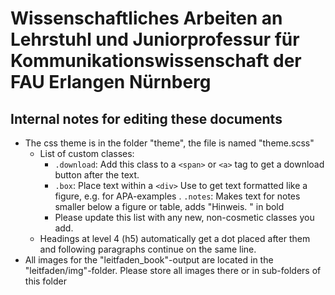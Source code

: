 # Wissenschaftliches Arbeiten an Lehrstuhl und Juniorprofessur für Kommunikationswissenschaft der FAU Erlangen Nürnberg

## Internal notes for editing these documents
- The css theme is in the folder "theme", the file is named "theme.scss"
    - List of custom classes:
        - `.download`: Add this class to a  `<span>` or `<a>` tag to get a download button after the text. 
        - `.box`: Place text within a `<div>` Use to get text formatted like a figure, e.g. for APA-examples
        . `.notes`: Makes text for notes smaller below a figure or table, adds "Hinweis. " in bold
        - Please update this list with any new, non-cosmetic classes you add.
    - Headings at level 4 (h5) automatically get a dot placed after them and following paragraphs continue on the same line.
- All images for the "leitfaden_book"-output are located in the "leitfaden/img"-folder. Please store all images there or in sub-folders of this folder
